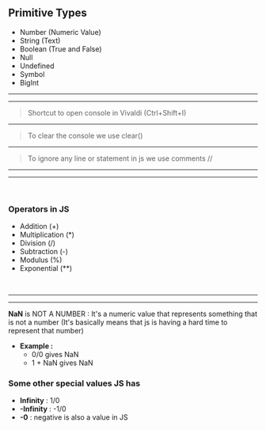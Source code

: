 ## Primitive Types
* Number (Numeric Value)
* String (Text)
* Boolean (True and False)
* Null
* Undefined
* Symbol
* BigInt

----
----
> Shortcut to open console in Vivaldi  (Ctrl+Shift+I)
----

> To clear the console we use clear()

---
> To ignore any line or statement in js we use comments //
---
---
<br>

### Operators in JS

* Addition (+)
* Multiplication (*)
* Division (/)
* Subtraction (-)
* Modulus (%)
* Exponential (**)

<br>

---
---

<strong>NaN</strong> is  NOT A NUMBER : It's a numeric value that represents something that is not a number (It's basically means that js is having a hard time to represent that number)

* <strong>Example :</strong> 
    * 0/0 gives NaN
    * 1 + NaN gives NaN


### __Some other special values JS has__

* **Infinity** : 1/0
* **-Infinity** : -1/0
* **-0** : negative is also a value in JS


